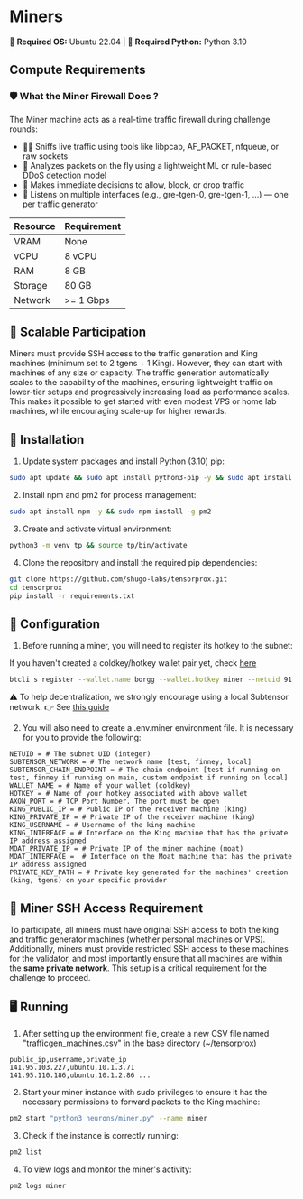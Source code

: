 # Miners

🐧 **Required OS:** Ubuntu 22.04  |  🐍 **Required Python:** Python 3.10

## Compute Requirements

### 🛡️ What the Miner Firewall Does ?

The Miner machine acts as a real-time traffic firewall during challenge rounds:

- 🕵️‍♂️ Sniffs live traffic using tools like libpcap, AF_PACKET, nfqueue, or raw sockets
- 🤖 Analyzes packets on the fly using a lightweight ML or rule-based DDoS detection model
- 🚦 Makes immediate decisions to allow, block, or drop traffic
- 🔌 Listens on multiple interfaces (e.g., gre-tgen-0, gre-tgen-1, ...) — one per traffic generator

| Resource  | Requirement   |
|-----------|---------------|
| VRAM      | None          |
| vCPU      | 8 vCPU        |
| RAM       | 8 GB          |
| Storage   | 80 GB         |
| Network   | >= 1 Gbps     |

## 🚀 Scalable Participation

Miners must provide SSH access to the traffic generation and King machines (minimum set to 2 tgens + 1 King).
However, they can start with machines of any size or capacity. The traffic generation automatically scales to the capability of the machines, ensuring lightweight traffic on lower-tier setups and progressively increasing load as performance scales.
This makes it possible to get started with even modest VPS or home lab machines, while encouraging scale-up for higher rewards.

## 🔧 Installation

1. Update system packages and install Python (3.10) pip:

```bash
sudo apt update && sudo apt install python3-pip -y && sudo apt install python3-venv -y
```

2. Install npm and pm2 for process management:

```bash
sudo apt install npm -y && sudo npm install -g pm2 
```

3. Create and activate virtual environment:

```bash
python3 -m venv tp && source tp/bin/activate
```

4. Clone the repository and install the required pip dependencies:

```bash
git clone https://github.com/shugo-labs/tensorprox.git
cd tensorprox
pip install -r requirements.txt
```

## 🧩 Configuration

1. Before running a miner, you will need to register its hotkey to the subnet:

If you haven't created a coldkey/hotkey wallet pair yet, check [here](https://docs.bittensor.com/btcli)

```bash
btcli s register --wallet.name borgg --wallet.hotkey miner --netuid 91 --subtensor.network finney
```

⚠️ To help decentralization, we strongly encourage using a local Subtensor network.
👉 See [this guide](https://docs.bittensor.com/subtensor-nodes/)

2. You will also need to create a .env.miner environment file. It is necessary for you to provide the following:

```text
NETUID = # The subnet UID (integer)
SUBTENSOR_NETWORK = # The network name [test, finney, local]
SUBTENSOR_CHAIN_ENDPOINT = # The chain endpoint [test if running on test, finney if running on main, custom endpoint if running on local] 
WALLET_NAME = # Name of your wallet (coldkey)
HOTKEY = # Name of your hotkey associated with above wallet
AXON_PORT = # TCP Port Number. The port must be open
KING_PUBLIC_IP = # Public IP of the receiver machine (king)
KING_PRIVATE_IP = # Private IP of the receiver machine (king)
KING_USERNAME = # Username of the king machine
KING_INTERFACE = # Interface on the King machine that has the private IP address assigned
MOAT_PRIVATE_IP = # Private IP of the miner machine (moat)
MOAT_INTERFACE =  # Interface on the Moat machine that has the private IP address assigned
PRIVATE_KEY_PATH = # Private key generated for the machines' creation (king, tgens) on your specific provider
```

## 📌 Miner SSH Access Requirement

To participate, all miners must have original SSH access to both the king and traffic generator machines (whether personal machines or VPS). Additionally, miners must provide restricted SSH access to these machines for the validator, and most importantly ensure that all machines are within the **same private network**. This setup is a critical requirement for the challenge to proceed.

## 🖥️ Running

1. After setting up the environment file, create a new CSV file named "trafficgen_machines.csv" in the base directory (~/tensorprox)

```text
public_ip,username,private_ip
141.95.103.227,ubuntu,10.1.3.71
141.95.110.186,ubuntu,10.1.2.86 ...
```

2. Start your miner instance with sudo privileges to ensure it has the necessary permissions to forward packets to the King machine:

```bash
pm2 start "python3 neurons/miner.py" --name miner
```

3. Check if the instance is correctly running:

```bash
pm2 list
```

4. To view logs and monitor the miner's activity:

```bash
pm2 logs miner
```